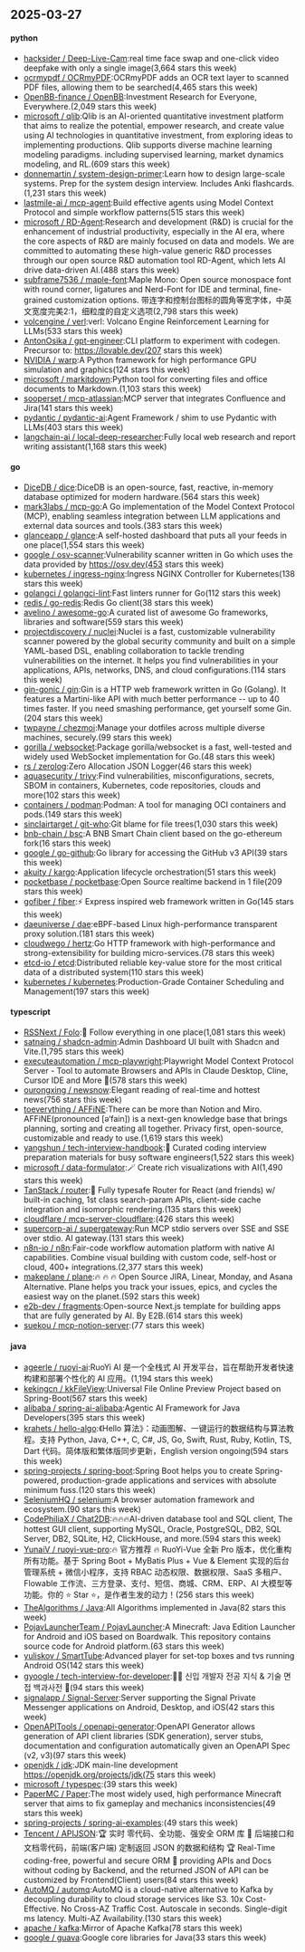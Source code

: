## 2025-03-27

#### python
* [hacksider / Deep-Live-Cam](https://github.com/hacksider/Deep-Live-Cam):real time face swap and one-click video deepfake with only a single image(3,664 stars this week)
* [ocrmypdf / OCRmyPDF](https://github.com/ocrmypdf/OCRmyPDF):OCRmyPDF adds an OCR text layer to scanned PDF files, allowing them to be searched(4,465 stars this week)
* [OpenBB-finance / OpenBB](https://github.com/OpenBB-finance/OpenBB):Investment Research for Everyone, Everywhere.(2,049 stars this week)
* [microsoft / qlib](https://github.com/microsoft/qlib):Qlib is an AI-oriented quantitative investment platform that aims to realize the potential, empower research, and create value using AI technologies in quantitative investment, from exploring ideas to implementing productions. Qlib supports diverse machine learning modeling paradigms. including supervised learning, market dynamics modeling, and RL.(609 stars this week)
* [donnemartin / system-design-primer](https://github.com/donnemartin/system-design-primer):Learn how to design large-scale systems. Prep for the system design interview. Includes Anki flashcards.(1,231 stars this week)
* [lastmile-ai / mcp-agent](https://github.com/lastmile-ai/mcp-agent):Build effective agents using Model Context Protocol and simple workflow patterns(515 stars this week)
* [microsoft / RD-Agent](https://github.com/microsoft/RD-Agent):Research and development (R&D) is crucial for the enhancement of industrial productivity, especially in the AI era, where the core aspects of R&D are mainly focused on data and models. We are committed to automating these high-value generic R&D processes through our open source R&D automation tool RD-Agent, which lets AI drive data-driven AI.(488 stars this week)
* [subframe7536 / maple-font](https://github.com/subframe7536/maple-font):Maple Mono: Open source monospace font with round corner, ligatures and Nerd-Font for IDE and terminal, fine-grained customization options. 带连字和控制台图标的圆角等宽字体，中英文宽度完美2:1，细粒度的自定义选项(2,798 stars this week)
* [volcengine / verl](https://github.com/volcengine/verl):verl: Volcano Engine Reinforcement Learning for LLMs(533 stars this week)
* [AntonOsika / gpt-engineer](https://github.com/AntonOsika/gpt-engineer):CLI platform to experiment with codegen. Precursor to: https://lovable.dev(207 stars this week)
* [NVIDIA / warp](https://github.com/NVIDIA/warp):A Python framework for high performance GPU simulation and graphics(124 stars this week)
* [microsoft / markitdown](https://github.com/microsoft/markitdown):Python tool for converting files and office documents to Markdown.(1,103 stars this week)
* [sooperset / mcp-atlassian](https://github.com/sooperset/mcp-atlassian):MCP server that integrates Confluence and Jira(141 stars this week)
* [pydantic / pydantic-ai](https://github.com/pydantic/pydantic-ai):Agent Framework / shim to use Pydantic with LLMs(403 stars this week)
* [langchain-ai / local-deep-researcher](https://github.com/langchain-ai/local-deep-researcher):Fully local web research and report writing assistant(1,168 stars this week)

#### go
* [DiceDB / dice](https://github.com/DiceDB/dice):DiceDB is an open-source, fast, reactive, in-memory database optimized for modern hardware.(564 stars this week)
* [mark3labs / mcp-go](https://github.com/mark3labs/mcp-go):A Go implementation of the Model Context Protocol (MCP), enabling seamless integration between LLM applications and external data sources and tools.(383 stars this week)
* [glanceapp / glance](https://github.com/glanceapp/glance):A self-hosted dashboard that puts all your feeds in one place(1,554 stars this week)
* [google / osv-scanner](https://github.com/google/osv-scanner):Vulnerability scanner written in Go which uses the data provided by https://osv.dev(453 stars this week)
* [kubernetes / ingress-nginx](https://github.com/kubernetes/ingress-nginx):Ingress NGINX Controller for Kubernetes(138 stars this week)
* [golangci / golangci-lint](https://github.com/golangci/golangci-lint):Fast linters runner for Go(112 stars this week)
* [redis / go-redis](https://github.com/redis/go-redis):Redis Go client(38 stars this week)
* [avelino / awesome-go](https://github.com/avelino/awesome-go):A curated list of awesome Go frameworks, libraries and software(559 stars this week)
* [projectdiscovery / nuclei](https://github.com/projectdiscovery/nuclei):Nuclei is a fast, customizable vulnerability scanner powered by the global security community and built on a simple YAML-based DSL, enabling collaboration to tackle trending vulnerabilities on the internet. It helps you find vulnerabilities in your applications, APIs, networks, DNS, and cloud configurations.(114 stars this week)
* [gin-gonic / gin](https://github.com/gin-gonic/gin):Gin is a HTTP web framework written in Go (Golang). It features a Martini-like API with much better performance -- up to 40 times faster. If you need smashing performance, get yourself some Gin.(204 stars this week)
* [twpayne / chezmoi](https://github.com/twpayne/chezmoi):Manage your dotfiles across multiple diverse machines, securely.(99 stars this week)
* [gorilla / websocket](https://github.com/gorilla/websocket):Package gorilla/websocket is a fast, well-tested and widely used WebSocket implementation for Go.(48 stars this week)
* [rs / zerolog](https://github.com/rs/zerolog):Zero Allocation JSON Logger(46 stars this week)
* [aquasecurity / trivy](https://github.com/aquasecurity/trivy):Find vulnerabilities, misconfigurations, secrets, SBOM in containers, Kubernetes, code repositories, clouds and more(102 stars this week)
* [containers / podman](https://github.com/containers/podman):Podman: A tool for managing OCI containers and pods.(149 stars this week)
* [sinclairtarget / git-who](https://github.com/sinclairtarget/git-who):Git blame for file trees(1,030 stars this week)
* [bnb-chain / bsc](https://github.com/bnb-chain/bsc):A BNB Smart Chain client based on the go-ethereum fork(16 stars this week)
* [google / go-github](https://github.com/google/go-github):Go library for accessing the GitHub v3 API(39 stars this week)
* [akuity / kargo](https://github.com/akuity/kargo):Application lifecycle orchestration(51 stars this week)
* [pocketbase / pocketbase](https://github.com/pocketbase/pocketbase):Open Source realtime backend in 1 file(209 stars this week)
* [gofiber / fiber](https://github.com/gofiber/fiber):⚡️ Express inspired web framework written in Go(145 stars this week)
* [daeuniverse / dae](https://github.com/daeuniverse/dae):eBPF-based Linux high-performance transparent proxy solution.(181 stars this week)
* [cloudwego / hertz](https://github.com/cloudwego/hertz):Go HTTP framework with high-performance and strong-extensibility for building micro-services.(78 stars this week)
* [etcd-io / etcd](https://github.com/etcd-io/etcd):Distributed reliable key-value store for the most critical data of a distributed system(110 stars this week)
* [kubernetes / kubernetes](https://github.com/kubernetes/kubernetes):Production-Grade Container Scheduling and Management(197 stars this week)

#### typescript
* [RSSNext / Folo](https://github.com/RSSNext/Folo):🧡 Follow everything in one place(1,081 stars this week)
* [satnaing / shadcn-admin](https://github.com/satnaing/shadcn-admin):Admin Dashboard UI built with Shadcn and Vite.(1,795 stars this week)
* [executeautomation / mcp-playwright](https://github.com/executeautomation/mcp-playwright):Playwright Model Context Protocol Server - Tool to automate Browsers and APIs in Claude Desktop, Cline, Cursor IDE and More 🔌(578 stars this week)
* [ourongxing / newsnow](https://github.com/ourongxing/newsnow):Elegant reading of real-time and hottest news(756 stars this week)
* [toeverything / AFFiNE](https://github.com/toeverything/AFFiNE):There can be more than Notion and Miro. AFFiNE(pronounced [ə‘fain]) is a next-gen knowledge base that brings planning, sorting and creating all together. Privacy first, open-source, customizable and ready to use.(1,619 stars this week)
* [yangshun / tech-interview-handbook](https://github.com/yangshun/tech-interview-handbook):💯 Curated coding interview preparation materials for busy software engineers(1,522 stars this week)
* [microsoft / data-formulator](https://github.com/microsoft/data-formulator):🪄 Create rich visualizations with AI(1,490 stars this week)
* [TanStack / router](https://github.com/TanStack/router):🤖 Fully typesafe Router for React (and friends) w/ built-in caching, 1st class search-param APIs, client-side cache integration and isomorphic rendering.(135 stars this week)
* [cloudflare / mcp-server-cloudflare](https://github.com/cloudflare/mcp-server-cloudflare):(426 stars this week)
* [supercorp-ai / supergateway](https://github.com/supercorp-ai/supergateway):Run MCP stdio servers over SSE and SSE over stdio. AI gateway.(131 stars this week)
* [n8n-io / n8n](https://github.com/n8n-io/n8n):Fair-code workflow automation platform with native AI capabilities. Combine visual building with custom code, self-host or cloud, 400+ integrations.(2,377 stars this week)
* [makeplane / plane](https://github.com/makeplane/plane):🔥 🔥 🔥 Open Source JIRA, Linear, Monday, and Asana Alternative. Plane helps you track your issues, epics, and cycles the easiest way on the planet.(592 stars this week)
* [e2b-dev / fragments](https://github.com/e2b-dev/fragments):Open-source Next.js template for building apps that are fully generated by AI. By E2B.(614 stars this week)
* [suekou / mcp-notion-server](https://github.com/suekou/mcp-notion-server):(77 stars this week)

#### java
* [ageerle / ruoyi-ai](https://github.com/ageerle/ruoyi-ai):RuoYi AI 是一个全栈式 AI 开发平台，旨在帮助开发者快速构建和部署个性化的 AI 应用。(1,194 stars this week)
* [kekingcn / kkFileView](https://github.com/kekingcn/kkFileView):Universal File Online Preview Project based on Spring-Boot(567 stars this week)
* [alibaba / spring-ai-alibaba](https://github.com/alibaba/spring-ai-alibaba):Agentic AI Framework for Java Developers(395 stars this week)
* [krahets / hello-algo](https://github.com/krahets/hello-algo):《Hello 算法》：动画图解、一键运行的数据结构与算法教程。支持 Python, Java, C++, C, C#, JS, Go, Swift, Rust, Ruby, Kotlin, TS, Dart 代码。简体版和繁体版同步更新，English version ongoing(594 stars this week)
* [spring-projects / spring-boot](https://github.com/spring-projects/spring-boot):Spring Boot helps you to create Spring-powered, production-grade applications and services with absolute minimum fuss.(120 stars this week)
* [SeleniumHQ / selenium](https://github.com/SeleniumHQ/selenium):A browser automation framework and ecosystem.(90 stars this week)
* [CodePhiliaX / Chat2DB](https://github.com/CodePhiliaX/Chat2DB):🔥🔥🔥AI-driven database tool and SQL client, The hottest GUI client, supporting MySQL, Oracle, PostgreSQL, DB2, SQL Server, DB2, SQLite, H2, ClickHouse, and more.(594 stars this week)
* [YunaiV / ruoyi-vue-pro](https://github.com/YunaiV/ruoyi-vue-pro):🔥 官方推荐 🔥 RuoYi-Vue 全新 Pro 版本，优化重构所有功能。基于 Spring Boot + MyBatis Plus + Vue & Element 实现的后台管理系统 + 微信小程序，支持 RBAC 动态权限、数据权限、SaaS 多租户、Flowable 工作流、三方登录、支付、短信、商城、CRM、ERP、AI 大模型等功能。你的 ⭐️ Star ⭐️，是作者生发的动力！(256 stars this week)
* [TheAlgorithms / Java](https://github.com/TheAlgorithms/Java):All Algorithms implemented in Java(82 stars this week)
* [PojavLauncherTeam / PojavLauncher](https://github.com/PojavLauncherTeam/PojavLauncher):A Minecraft: Java Edition Launcher for Android and iOS based on Boardwalk. This repository contains source code for Android platform.(63 stars this week)
* [yuliskov / SmartTube](https://github.com/yuliskov/SmartTube):Advanced player for set-top boxes and tvs running Android OS(142 stars this week)
* [gyoogle / tech-interview-for-developer](https://github.com/gyoogle/tech-interview-for-developer):👶🏻 신입 개발자 전공 지식 & 기술 면접 백과사전 📖(94 stars this week)
* [signalapp / Signal-Server](https://github.com/signalapp/Signal-Server):Server supporting the Signal Private Messenger applications on Android, Desktop, and iOS(42 stars this week)
* [OpenAPITools / openapi-generator](https://github.com/OpenAPITools/openapi-generator):OpenAPI Generator allows generation of API client libraries (SDK generation), server stubs, documentation and configuration automatically given an OpenAPI Spec (v2, v3)(97 stars this week)
* [openjdk / jdk](https://github.com/openjdk/jdk):JDK main-line development https://openjdk.org/projects/jdk(75 stars this week)
* [microsoft / typespec](https://github.com/microsoft/typespec):(39 stars this week)
* [PaperMC / Paper](https://github.com/PaperMC/Paper):The most widely used, high performance Minecraft server that aims to fix gameplay and mechanics inconsistencies(49 stars this week)
* [spring-projects / spring-ai-examples](https://github.com/spring-projects/spring-ai-examples):(49 stars this week)
* [Tencent / APIJSON](https://github.com/Tencent/APIJSON):🏆 实时 零代码、全功能、强安全 ORM 库 🚀 后端接口和文档零代码，前端(客户端) 定制返回 JSON 的数据和结构 🏆 Real-Time coding-free, powerful and secure ORM 🚀 providing APIs and Docs without coding by Backend, and the returned JSON of API can be customized by Frontend(Client) users(84 stars this week)
* [AutoMQ / automq](https://github.com/AutoMQ/automq):AutoMQ is a cloud-native alternative to Kafka by decoupling durability to cloud storage services like S3. 10x Cost-Effective. No Cross-AZ Traffic Cost. Autoscale in seconds. Single-digit ms latency. Multi-AZ Availability.(130 stars this week)
* [apache / kafka](https://github.com/apache/kafka):Mirror of Apache Kafka(78 stars this week)
* [google / guava](https://github.com/google/guava):Google core libraries for Java(33 stars this week)
